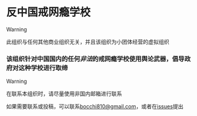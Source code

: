 # 反中国戒网瘾学校

> [!WARNING]
> 此组织与任何其他商业组织无关，并且该组织为小团体经营的虚拟组织

### 该组织针对中国国内的任何*非法*的戒网瘾学校使用舆论武器，倡导政府对这种学校进行取缔

> [!WARNING]
> 在联系本组织时，请尽量使用非国内邮箱进行联系

如果需要联系或投稿，可以联系[bocchi810@gmail.com](mailto:bocchi810@gmail.com)，或者在[issues](https://github.com/Anti-CN-IAT-School/Anti-CN-IAT-School/issues)提出